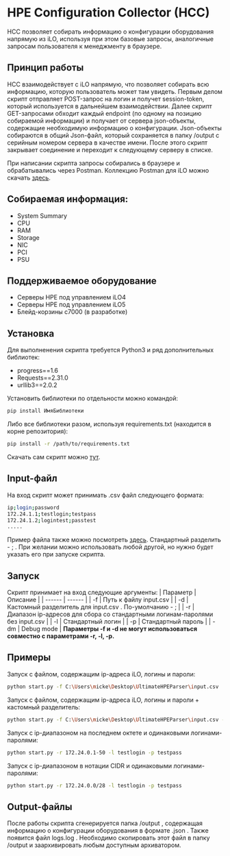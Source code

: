 # HPE Configuration Collector (HCC)

HCC позволяет собирать информацию о конфигурации оборудования напрямую из iLO,
используя при этом базовые запросы, аналогичные запросам пользователя к менеджменту в браузере.

## Принцип работы
HCC взаимодействует с iLO напрямую, что позволяет собирать всю информацию, которую пользователь может там увидеть.
Первым делом скрипт отправляет POST-запрос на логин и получет session-token, который используется в дальнейшем взаимодействии.
Далее скрипт GET-запросами обходит каждый endpoint (по одному на позицию собираемой информации) и получает от сервера json-объекты,
содержащие необходимую информацию о конфигурации. Json-объекты собираются в общий Json-файл, который сохраняется в папку /output 
с серийным номером сервера в качестве имени. После этого скрипт закрывает соединение и переходит к следующему серверу в списке.

При написании скрипта запросы собирались в браузере и обрабатывались через Postman. 
Коллекцию Postman для iLO можно скачать [здесь](https://breakdance.github.io/breakdance/).

## Cобираемая информация:
 - System Summary
 - CPU
 - RAM
 - Storage
 - NIC
 - PCI
 - PSU

## Поддерживаемое оборудование

- Серверы HPE под управлением iLO4
- Серверы HPE под управлением iLO5
- Блейд-корзины c7000 (в разработке)

## Установка

Для выполненения скрипта требуется Python3 и ряд дополнительных библиотек:
- progress==1.6
- Requests==2.31.0
- urllib3==2.0.2

Установить библиотеки по отдельности можно командой:
```sh
pip install ИмяБиблиотеки
```
Либо все библиотеки разом, используя requirements.txt (находится в корне репозитория):
```sh
pip install -r /path/to/requirements.txt
```

Скачать сам скрипт можно [тут](https://breakdance.github.io/breakdance/).

## Input-файл
На вход скрипт может принимать  .csv файл следующего формата:
```sh
ip;login;password
172.24.1.1;testlogin;testpass
172.24.1.2;logintest;passtest
.....
```
Пример файла также можно посмотреть [здесь](https://breakdance.github.io/breakdance/). Стандартный разделить - ; . При желании можно использовать любой другой, но нужно будет указать его при запуске скрипта.

## Запуск
Скрипт принимает на вход следующие аргументы:
| Параметр | Описание | 
| ------ | ------ |
| -f | Путь к файлу input.csv |
| -d | Кастомный разделитель для input.csv  . По-умолчанию - ; |
| -r | Диапазон ip-адресов для сбора со стандартными логинам-паролями без input.csv |
| -l | Стандартный логин |
| -p | Стандартный пароль |
| -dm | Debug mode |
**Параметры -f и -d не могут использоваться совместно с параметрами -r, -l, -p.**
## Примеры
Запуск с файлом, содержащим ip-адреса iLO, логины и пароли:
```sh
python start.py -f C:\Users\micke\Desktop\UltimateHPEParser\input.csv
```
Запуск с файлом, содержащим ip-адреса iLO, логины и пароли + кастомный разделитель:
```sh
python start.py -f C:\Users\micke\Desktop\UltimateHPEParser\input.csv -d .
```
Запуск с ip-диапазоном на последнем октете и одинаковыми логинами-паролями:
```sh
python start.py -r 172.24.0.1-50 -l testlogin -p testpass 
```
Запуск с ip-диапазоном в нотации CIDR и одинаковыми логинами-паролями:
```sh
python start.py -r 172.24.0.0/28 -l testlogin -p testpass 
```

## Output-файлы
После работы скрипта сгенерируется папка /output , содержащая информацию о конфигурации оборудования в формате .json .
Также появится файл logs.log . Необходимо скопировать этот файл в папку /output и заархивировать любым доступным архиватором.

